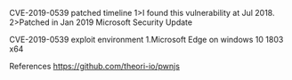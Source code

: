 CVE-2019-0539 patched timeline
1>I found this vulnerability at Jul 2018.
2>Patched in Jan 2019 Microsoft Security Update

CVE-2019-0539 exploit environment
1.Microsoft Edge on windows 10 1803 x64

References
https://github.com/theori-io/pwnjs
